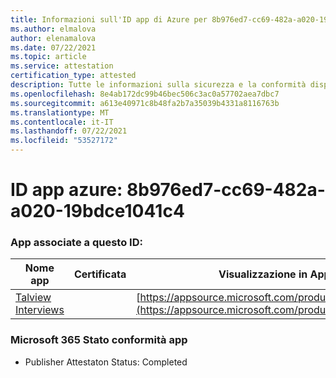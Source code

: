 ```yaml
---
title: Informazioni sull'ID app di Azure per 8b976ed7-cc69-482a-a020-19bdce1041c4
ms.author: elmalova
author: elenamalova
ms.date: 07/22/2021
ms.topic: article
ms.service: attestation
certification_type: attested
description: Tutte le informazioni sulla sicurezza e la conformità disponibili per 8b976ed7-cc69-482a-a020-19bdce1041c4.
ms.openlocfilehash: 8e4ab172dc99b46bec506c3ac0a57702aea7dbc7
ms.sourcegitcommit: a613e40971c8b48fa2b7a35039b4331a8116763b
ms.translationtype: MT
ms.contentlocale: it-IT
ms.lasthandoff: 07/22/2021
ms.locfileid: "53527172"
---
```

# <a name="azure-app-id-8b976ed7-cc69-482a-a020-19bdce1041c4"></a>ID app azure: 8b976ed7-cc69-482a-a020-19bdce1041c4


### <a name="apps-associated-with-this-id"></a>App associate a questo ID:
| **Nome app** | **Certificata** | **Visualizzazione in AppSource** |
|--------------|---------------|-----------------------|
| [Talview Interviews](https://docs.microsoft.com/microsoft-365-app-certification/forward/WA200002437) |  | [https://appsource.microsoft.com/product/office/WA200002437](https://appsource.microsoft.com/product/office/WA200002437) |

### <a name="microsoft-365-app-compliance-status"></a>Microsoft 365 Stato conformità app
- Publisher Attestaton Status: Completed
